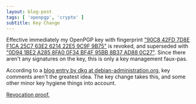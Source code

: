 ```yaml
---
layout: blog-post
tags: [ 'openpgp', 'crypto' ]
subtitle: Key Change
---
```


Effective immediately my OpenPGP key with fingerprint ["90C8 42FD 7D8E F1CA 25C7  63E2 6214 22E5 9C9F 9B75"][2] is revoked, and superseded with ["0D94 1BE2 A285 8FA0 0F34  BF4F 95BB 8B37 AD88 0C27"][3]. Since there aren't any signatures on the key, this is only a key management faux-pas.

According to a [blog entry by dkg at debian-administration.org][1], key comments aren't the greatest idea. The key change takes this, and some other minor key hygiene things into account.

[Revocation proof.][2]

[1]: https://www.debian-administration.org/users/dkg/weblog/97
[2]: {{site.baseurl}}/static/revoked-key.asc
[3]: {{site.baseurl}}/static/public-key.asc
